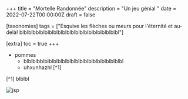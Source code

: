 +++
title = "Mortelle Randonnée"
description = "Un jeu génial "
date = 2022-07-22T00:00:00Z
draft = false

[taxonomies]
tags = ["Esquive les flèches ou meurs pour l'éternité et au-delà! blblblbblblblblblblblblblblblblblblblblblblbl"]

[extra]
toc = true
+++

* pommes
    * blblblbblblblblblblblblblblblblblblblblblblbl
    * uhxunhazhl [^1]

[^1] blblbl

![jsp](https://biodiversitypmc.sibils.org/img/logo_banner.7ff68d4d.png)